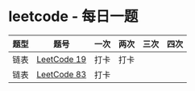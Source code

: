 # leetcode - 每日一题

|  题型   | 题号  | 一次 | 两次 | 三次 | 四次 | 
|  ----  | ----  | ----  | ----  | ----  | ---- | 
| 链表 | [LeetCode 19](https://leetcode-cn.com/problems/remove-nth-node-from-end-of-list/) | 打卡 |打卡  |  | | 
| 链表 | [LeetCode 83](https://leetcode-cn.com/problems/remove-duplicates-from-sorted-list/submissions/) | 打卡 |  | | | 
